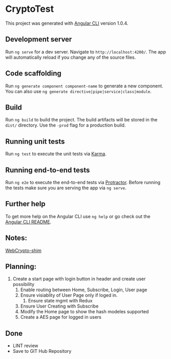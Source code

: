 # CryptoTest

This project was generated with [Angular CLI](https://github.com/angular/angular-cli) version 1.0.4.

## Development server

Run `ng serve` for a dev server. Navigate to `http://localhost:4200/`. The app will automatically reload if you change any of the source files.

## Code scaffolding

Run `ng generate component component-name` to generate a new component. You can also use `ng generate directive|pipe|service|class|module`.

## Build

Run `ng build` to build the project. The build artifacts will be stored in the `dist/` directory. Use the `-prod` flag for a production build.

## Running unit tests

Run `ng test` to execute the unit tests via [Karma](https://karma-runner.github.io).

## Running end-to-end tests

Run `ng e2e` to execute the end-to-end tests via [Protractor](http://www.protractortest.org/).
Before running the tests make sure you are serving the app via `ng serve`.

## Further help

To get more help on the Angular CLI use `ng help` or go check out the [Angular CLI README](https://github.com/angular/angular-cli/blob/master/README.md).


## Notes:
[WebCrypto-shim](https://github.com/vibornoff/webcrypto-shim)

## Planning:
1. Create a start page with login button in header and create user possibility
   1. Enable routing between Home, Subscribe, Login, User page 
   2. Ensure visiablity of User Page only if loged in. 
      1. Ensure state mgmt with Redux
   3. Ensure User Creating with Subscribe
   4. Modify the Home page to show the hash modeles supported
   5. Create a AES page for logged in users

## Done
+ LINT review
+ Save to GIT Hub Repository


